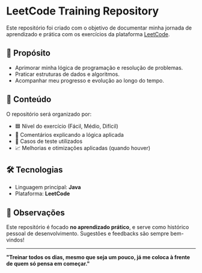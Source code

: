 # LeetCode Training Repository

Este repositório foi criado com o objetivo de documentar minha jornada de aprendizado e prática com os exercícios da plataforma [LeetCode](https://leetcode.com/).

## 🚀 Propósito

- Aprimorar minha lógica de programação e resolução de problemas.
- Praticar estruturas de dados e algoritmos.
- Acompanhar meu progresso e evolução ao longo do tempo.

## 🧠 Conteúdo

O repositório será organizado por:

- 🟦 Nível do exercício (Fácil, Médio, Difícil)
- 💬 Comentários explicando a lógica aplicada
- 🧪 Casos de teste utilizados
- 📈 Melhorias e otimizações aplicadas (quando houver)

## 🛠️ Tecnologias

- Linguagem principal: **Java**
- Plataforma: **LeetCode**

## 📌 Observações

Este repositório é focado **no aprendizado prático**, e serve como histórico pessoal de desenvolvimento. Sugestões e feedbacks são sempre bem-vindos!

---

**"Treinar todos os dias, mesmo que seja um pouco, já me coloca à frente de quem só pensa em começar."**

